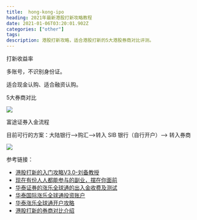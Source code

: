 ```yaml
---
title:  hong-kong-ipo
heading: 2021年最新港股打新攻略教程
date: 2021-01-06T03:20:01.902Z
categories: ["other"]
tags: 
description: 港股打新攻略，适合港股打新的5大港股券商对比评测。
---
```




打新收益率

多账号，不识别身份证。

适合现金认购、适合融资认购。

5大券商对比

![](https://gitee.com/smile365/blogimg/raw/master/sxy91/1609903364319.png)


富途证券入金流程

目前可行的方案：大陆银行-->购汇-->转入 SIB 银行（自行开户）--> 转入券商

![](https://gitee.com/smile365/blogimg/raw/master/sxy91/1611554806987.png)



参考链接：
- [港股打新的入门攻略V3.0-刘备教授](https://mp.weixin.qq.com/s/7xpsR53EaYIuTKIsQExVuQ)
- [现在有份人人都能参与的副业，摆在你面前](https://mp.weixin.qq.com/s/puBDDfJ18i2434vmau6RXw)
- [华泰证券的涨乐全球通的出入金收费及测试](https://www.jisilu.cn/question/387058)
- [华泰国际涨乐全球通投资账户](https://www.uscreditcardguide.com/huatai_international_brokerage_account/)
- [华泰涨乐全球通开户攻略](https://www.uscreditcardguide.com/wp-content/uploads/%E5%8D%8E%E6%B3%B0%E6%B6%A8%E4%B9%90%E5%85%A8%E7%90%83%E9%80%9A%E5%BC%80%E6%88%B7%E6%94%BB%E7%95%A5.pdf)
- [港股打新的券商对比介绍](https://www.uscreditcardguide.com/pre_ipo_brokerage_accounts/)